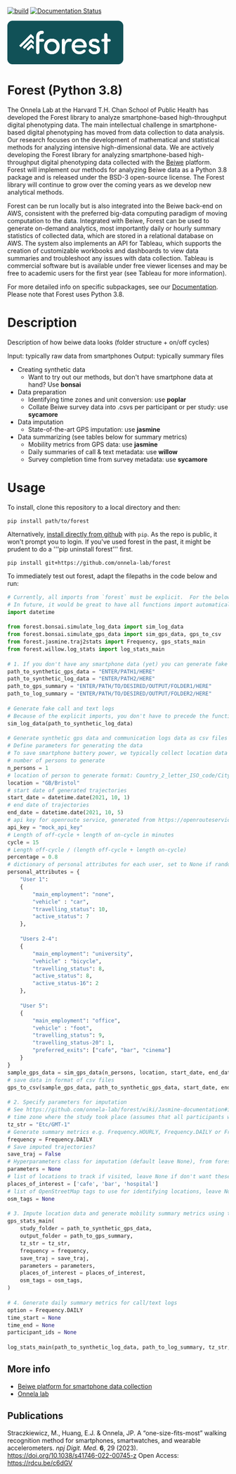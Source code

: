 [![build](https://github.com/onnela-lab/forest/actions/workflows/build.yml/badge.svg)](https://github.com/onnela-lab/forest/actions/workflows/build.yml)
[![Documentation Status](https://readthedocs.org/projects/forest-docs/badge/)](https://forest.beiwe.org/en/latest/)

<img width="264" height="99" src="forest-logo-color.png" alt="Forest logo">

# Forest (Python 3.8)

The Onnela Lab at the Harvard T.H. Chan School of Public Health has developed the Forest library to analyze smartphone-based high-throughput digital phenotyping data. The main intellectual challenge in smartphone-based digital phenotyping has moved from data collection to data analysis. Our research focuses on the development of mathematical and statistical methods for analyzing intensive high-dimensional data. We are actively developing the Forest library for analyzing smartphone-based high-throughput digital phenotyping data collected with the [Beiwe](https://github.com/onnela-lab/beiwe-backend) platform. Forest will implement our methods for analyzing Beiwe data as a Python 3.8 package and is released under the BSD-3 open-source license. The Forest library will continue to grow over the coming years as we develop new analytical methods.

Forest can be run locally but is also integrated into the Beiwe back-end on AWS, consistent with the preferred big-data computing paradigm of moving computation to the data. Integrated with Beiwe, Forest can be used to generate on-demand analytics, most importantly daily or hourly summary statistics of collected data, which are stored in a relational database on AWS. The system also implements an API for Tableau, which supports the creation of customizable workbooks and dashboards to view data summaries and troubleshoot any issues with data collection. Tableau is commercial software but is available under free viewer licenses and may be free to academic users for the first year (see Tableau for more information).

For more detailed info on specific subpackages, see our [Documentation](https://forest.beiwe.org). Please note that Forest uses Python 3.8.

# Description

Description of how beiwe data looks (folder structure + on/off cycles)

Input: typically raw data from smartphones
Output: typically summary files

- Creating synthetic data
  - Want to try out our methods, but don't have smartphone data at hand? Use **bonsai**
- Data preparation
  - Identifying time zones and unit conversion: use **poplar**
  - Collate Beiwe survey data into .csvs per participant or per study: use **sycamore**
- Data imputation
  - State-of-the-art GPS imputation: use **jasmine**
- Data summarizing (see tables below for summary metrics)
  - Mobility metrics from GPS data: use **jasmine**
  - Daily summaries of call & text metadata: use **willow**
  - Survey completion time from survey metadata: use **sycamore**

# Usage

To install, clone this repository to a local directory and then:

```console
pip install path/to/forest
```

Alternatively, [install directly from github](https://pip.pypa.io/en/stable/reference/pip_install/#git) with `pip`. As the repo is public, it won't prompt you to login. If you've used forest in the past, it might be prudent to do a '''pip uninstall forest''' first.

```console
pip install git+https://github.com/onnela-lab/forest
```

To immediately test out forest, adapt the filepaths in the code below and run:

```python
# Currently, all imports from `forest` must be explicit.  For the below example you need to import the following
# In future, it would be great to have all functions import automatically
import datetime

from forest.bonsai.simulate_log_data import sim_log_data
from forest.bonsai.simulate_gps_data import sim_gps_data, gps_to_csv
from forest.jasmine.traj2stats import Frequency, gps_stats_main
from forest.willow.log_stats import log_stats_main

# 1. If you don't have any smartphone data (yet) you can generate fake data
path_to_synthetic_gps_data = "ENTER/PATH1/HERE"
path_to_synthetic_log_data = "ENTER/PATH2/HERE"
path_to_gps_summary = "ENTER/PATH/TO/DESIRED/OUTPUT/FOLDER1/HERE"
path_to_log_summary = "ENTER/PATH/TO/DESIRED/OUTPUT/FOLDER2/HERE"

# Generate fake call and text logs 
# Because of the explicit imports, you don't have to precede the functions with forest.subpackage.
sim_log_data(path_to_synthetic_log_data)

# Generate synthetic gps data and communication logs data as csv files
# Define parameters for generating the data
# To save smartphone battery power, we typically collect location data intermittently: e.g. during an on-cycle of 3 minutes, followed by an off-cycle of 12 minutes. We'll generate data in this way
# number of persons to generate
n_persons = 1
# location of person to generate format: Country_2_letter_ISO_code/City_Name
location = "GB/Bristol"
# start date of generated trajectories
start_date = datetime.date(2021, 10, 1)
# end date of trajectories
end_date = datetime.date(2021, 10, 5)
# api key for openroute service, generated from https://openrouteservice.org/
api_key = "mock_api_key"
# Length of off-cycle + length of on-cycle in minutes
cycle = 15
# Length off-cycle / (length off-cycle + length on-cycle)
percentage = 0.8
# dictionary of personal attributes for each user, set to None if random, check Attributes class for usage in simulate_gps_data module.
personal_attributes = {
    "User 1":
    {
        "main_employment": "none", 
        "vehicle" : "car",
        "travelling_status": 10,
        "active_status": 7
    },

    "Users 2-4":
    {
        "main_employment": "university",
        "vehicle" : "bicycle",
        "travelling_status": 8,
        "active_status": 8,
        "active_status-16": 2 
    },

    "User 5":
    {
        "main_employment": "office",
        "vehicle" : "foot",
        "travelling_status": 9,
        "travelling_status-20": 1,
        "preferred_exits": ["cafe", "bar", "cinema"] 
    }
}
sample_gps_data = sim_gps_data(n_persons, location, start_date, end_date, cycle, percentage, api_key, personal_attributes)
# save data in format of csv files
gps_to_csv(sample_gps_data, path_to_synthetic_gps_data, start_date, end_date)

# 2. Specify parameters for imputation 
# See https://github.com/onnela-lab/forest/wiki/Jasmine-documentation#input for details
# time zone where the study took place (assumes that all participants were always in this time zone)
tz_str = "Etc/GMT-1"
# Generate summary metrics e.g. Frequency.HOURLY, Frequency.DAILY or Frequency.HOURLY_AND_DAILY (see Frequency class in constants.py)
frequency = Frequency.DAILY
# Save imputed trajectories?
save_traj = False
# Hyperparameters class for imputation (default leave None), from forest.jasmine.traj2stats import Hyperparameters
parameters = None
# list of locations to track if visited, leave None if don't want these summary statistics
places_of_interest = ['cafe', 'bar', 'hospital']
# list of OpenStreetMap tags to use for identifying locations, leave None to default to amenity and leisure tagged locations or if you don't want to use OSM (see OSMTags class in constants.py)
osm_tags = None

# 3. Impute location data and generate mobility summary metrics using the simulated data above
gps_stats_main(
    study_folder = path_to_synthetic_gps_data,
    output_folder = path_to_gps_summary,
    tz_str = tz_str,
    frequency = frequency,
    save_traj = save_traj,
    parameters = parameters,
    places_of_interest = places_of_interest,
    osm_tags = osm_tags,
)

# 4. Generate daily summary metrics for call/text logs
option = Frequency.DAILY
time_start = None 
time_end = None
participant_ids = None

log_stats_main(path_to_synthetic_log_data, path_to_log_summary, tz_str, option, time_start, time_end, participant_ids)
```

## More info

* [Beiwe platform for smartphone data collection](https://www.beiwe.org/)
* [Onnela lab](https://www.hsph.harvard.edu/onnela-lab/)

## Publications
Straczkiewicz, M., Huang, E.J. & Onnela, JP. A “one-size-fits-most” walking recognition method for smartphones, smartwatches, and wearable accelerometers. _npj Digit. Med._ **6**, 29 (2023). https://doi.org/10.1038/s41746-022-00745-z Open Access: https://rdcu.be/c6dGV
